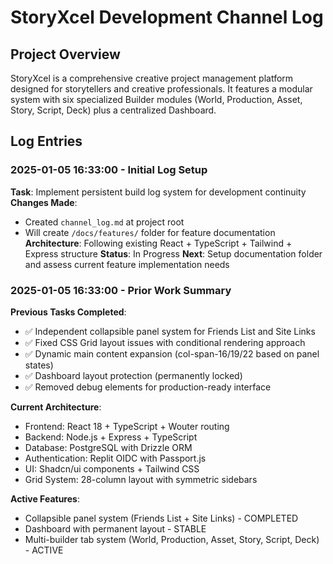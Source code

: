 # StoryXcel Development Channel Log

## Project Overview
StoryXcel is a comprehensive creative project management platform designed for storytellers and creative professionals. It features a modular system with six specialized Builder modules (World, Production, Asset, Story, Script, Deck) plus a centralized Dashboard.

## Log Entries

### 2025-01-05 16:33:00 - Initial Log Setup
**Task**: Implement persistent build log system for development continuity
**Changes Made**: 
- Created `channel_log.md` at project root
- Will create `/docs/features/` folder for feature documentation
**Architecture**: Following existing React + TypeScript + Tailwind + Express structure
**Status**: In Progress
**Next**: Setup documentation folder and assess current feature implementation needs

### 2025-01-05 16:33:00 - Prior Work Summary
**Previous Tasks Completed**:
- ✅ Independent collapsible panel system for Friends List and Site Links
- ✅ Fixed CSS Grid layout issues with conditional rendering approach
- ✅ Dynamic main content expansion (col-span-16/19/22 based on panel states)
- ✅ Dashboard layout protection (permanently locked)
- ✅ Removed debug elements for production-ready interface

**Current Architecture**:
- Frontend: React 18 + TypeScript + Wouter routing
- Backend: Node.js + Express + TypeScript
- Database: PostgreSQL with Drizzle ORM
- Authentication: Replit OIDC with Passport.js
- UI: Shadcn/ui components + Tailwind CSS
- Grid System: 28-column layout with symmetric sidebars

**Active Features**:
- Collapsible panel system (Friends List + Site Links) - COMPLETED
- Dashboard with permanent layout - STABLE
- Multi-builder tab system (World, Production, Asset, Story, Script, Deck) - ACTIVE
